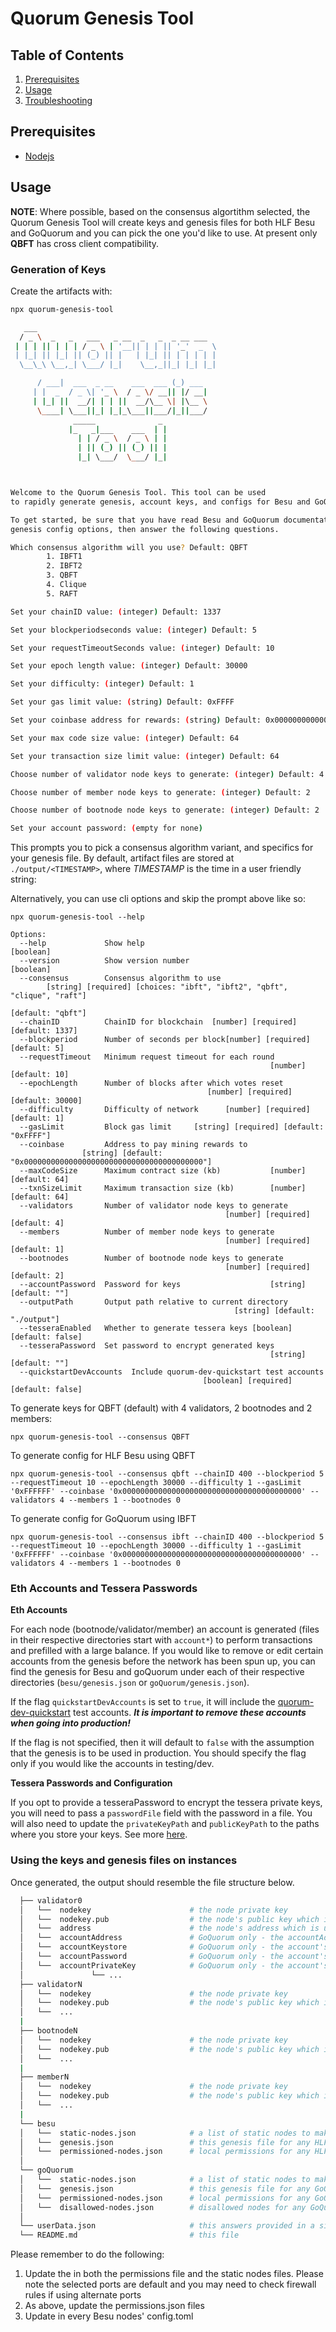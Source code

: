 # Quorum Genesis Tool

## Table of Contents

1. [Prerequisites](#prerequisites)
2. [Usage](#usage)
3. [Troubleshooting](#troubleshooting)

## Prerequisites

- [Nodejs](https://nodejs.org/en/download/)

## Usage

**NOTE**: Where possible, based on the consensus algortithm selected, the Quorum Genesis Tool will create keys and genesis files for both HLF Besu and GoQuorum and you can pick the one you'd like to use. At present only **QBFT** has cross client compatibility.

### Generation of Keys

Create the artifacts with:

```bash
npx quorum-genesis-tool

   ___
  / _ \  _   _   ___   _ __  _   _  _ __ ___
 | | | || | | | / _ \ | '__|| | | || '_'  _  \
 | |_| || |_| || (_) || |   | |_| || | | | | |
  \__\_\ \__,_| \___/ |_|    \__,_||_| |_| |_|

      / ___|  ___  _ __    ___  ___ (_) ___
     | |  _  / _ \| '_ \  / _ \/ __|| |/ __|
     | |_| ||  __/| | | ||  __/\__ \| |\__ \
      \____| \___||_| |_|_\___||___/|_||___/
              _____              _
             |_   _|___    ___  | |
               | | / _ \  / _ \ | |
               | || (_) || (_) || |
               |_| \___/  \___/ |_|



Welcome to the Quorum Genesis Tool. This tool can be used
to rapidly generate genesis, account keys, and configs for Besu and GoQuorum.

To get started, be sure that you have read Besu and GoQuorum documentation regarding
genesis config options, then answer the following questions.

Which consensus algorithm will you use? Default: QBFT
        1. IBFT1
        2. IBFT2
        3. QBFT
        4. Clique
        5. RAFT

Set your chainID value: (integer) Default: 1337

Set your blockperiodseconds value: (integer) Default: 5

Set your requestTimeoutSeconds value: (integer) Default: 10

Set your epoch length value: (integer) Default: 30000

Set your difficulty: (integer) Default: 1

Set your gas limit value: (string) Default: 0xFFFF

Set your coinbase address for rewards: (string) Default: 0x0000000000000000000000000000000000000000

Set your max code size value: (integer) Default: 64

Set your transaction size limit value: (integer) Default: 64

Choose number of validator node keys to generate: (integer) Default: 4

Choose number of member node keys to generate: (integer) Default: 2

Choose number of bootnode node keys to generate: (integer) Default: 2

Set your account password: (empty for none)


```

This prompts you to pick a consensus algorithm variant, and specifics for your genesis file. By default,
artifact files are stored at `./output/<TIMESTAMP>`, where _TIMESTAMP_ is the time in a user friendly string:

Alternatively, you can use cli options and skip the prompt above like so:

```
npx quorum-genesis-tool --help

Options:
  --help             Show help                                         [boolean]
  --version          Show version number                               [boolean]
  --consensus        Consensus algorithm to use
        [string] [required] [choices: "ibft", "ibft2", "qbft", "clique", "raft"]
                                                               [default: "qbft"]
  --chainID          ChainID for blockchain  [number] [required] [default: 1337]
  --blockperiod      Number of seconds per block[number] [required] [default: 5]
  --requestTimeout   Minimum request timeout for each round
                                                          [number] [default: 10]
  --epochLength      Number of blocks after which votes reset
                                            [number] [required] [default: 30000]
  --difficulty       Difficulty of network      [number] [required] [default: 1]
  --gasLimit         Block gas limit     [string] [required] [default: "0xFFFF"]
  --coinbase         Address to pay mining rewards to
                [string] [default: "0x0000000000000000000000000000000000000000"]
  --maxCodeSize      Maximum contract size (kb)           [number] [default: 64]
  --txnSizeLimit     Maximum transaction size (kb)        [number] [default: 64]
  --validators       Number of validator node keys to generate
                                                [number] [required] [default: 4]
  --members          Number of member node keys to generate
                                                [number] [required] [default: 1]
  --bootnodes        Number of bootnode node keys to generate
                                                [number] [required] [default: 2]
  --accountPassword  Password for keys                    [string] [default: ""]
  --outputPath       Output path relative to current directory
                                                  [string] [default: "./output"]
  --tesseraEnabled   Whether to generate tessera keys [boolean] [default: false]
  --tesseraPassword  Set password to encrypt generated keys
                                                          [string] [default: ""]
  --quickstartDevAccounts  Include quorum-dev-quickstart test accounts
                                           [boolean] [required] [default: false]
```

To generate keys for QBFT (default) with 4 validators, 2 bootnodes and 2 members:

```
npx quorum-genesis-tool --consensus QBFT
```

To generate config for HLF Besu using QBFT

```
npx quorum-genesis-tool --consensus qbft --chainID 400 --blockperiod 5 --requestTimeout 10 --epochLength 30000 --difficulty 1 --gasLimit '0xFFFFFF' --coinbase '0x0000000000000000000000000000000000000000' --validators 4 --members 1 --bootnodes 0
```

To generate config for GoQuorum using IBFT

```
npx quorum-genesis-tool --consensus ibft --chainID 400 --blockperiod 5 --requestTimeout 10 --epochLength 30000 --difficulty 1 --gasLimit '0xFFFFFF' --coinbase '0x0000000000000000000000000000000000000000' --validators 4 --members 1 --bootnodes 0
```

### Eth Accounts and Tessera Passwords

**Eth Accounts**

For each node (bootnode/validator/member) an account is generated (files in their respective directories start with `account*`) to perform transactions and prefilled with a large balance. If you would like to remove or edit certain accounts from the genesis before the network has been spun up, you can find the genesis for Besu and goQuorum under each of their respective directories (`besu/genesis.json` or `goQuorum/genesis.json`). 

If the flag `quickstartDevAccounts` is set to `true`, it will include the [quorum-dev-quickstart](https://github.com/ConsenSys/quorum-dev-quickstart) test accounts. _**It is important to remove these accounts when going into production!**_

If the flag is not specified, then it will default to `false` with the assumption that the genesis is to be used in production. You should specify the flag only if you would like the accounts in testing/dev.

**Tessera Passwords and Configuration**

If you opt to provide a tesseraPassword to encrypt the tessera private keys, you will need to pass a `passwordFile` field with the password in a file. You will also need to update the `privateKeyPath` and `publicKeyPath` to the paths where you store your keys. See more [here](https://docs.tessera.consensys.net/en/stable/HowTo/Configure/Keys/File-Based-Key-Pairs/).

### Using the keys and genesis files on instances

Once generated, the output should resemble the file structure below.

```bash
  ├── validator0
  │   └──  nodekey                      # the node private key
  │   └──  nodekey.pub                  # the node's public key which is used in the enode
  │   └──  address                      # the node's address which is used to vote the validator in/out
  │   └──  accountAddress               # GoQuorum only - the accountAddress
  │   └──  accountKeystore              # GoQuorum only - the account's v3 keystore
  │   └──  accountPassword              # GoQuorum only - the account's password (you would have supplied this)
  │   └──  accountPrivateKey            # GoQuorum only - the account's private key
  │               └── ...
  ├── validatorN
  │   └──  nodekey                      # the node private key
  │   └──  nodekey.pub                  # the node's public key which is used in the enode
  │   └──  ...
  |
  ├── bootnodeN
  │   └──  nodekey                      # the node private key
  │   └──  nodekey.pub                  # the node's public key which is used in the enode
  │   └──  ...
  |
  ├── memberN
  │   └──  nodekey                      # the node private key
  │   └──  nodekey.pub                  # the node's public key which is used in the enode
  │   └──  ...
  |
  └── besu
  │   └──  static-nodes.json            # a list of static nodes to make peering faster
  │   └──  genesis.json                 # this genesis file for any HLF Besu nodes
  │   └──  permissioned-nodes.json      # local permissions for any HLF Besu node
  │
  └── goQuorum
  │   └──  static-nodes.json            # a list of static nodes to make peering faster
  │   └──  genesis.json                 # this genesis file for any GoQuorum nodes
  │   └──  permissioned-nodes.json      # local permissions for any GoQuorum node
  │   └──  disallowed-nodes.json        # disallowed nodes for any GoQuorum node ie this new nodes will not connect to any nodes on this list
  │
  └── userData.json                     # this answers provided in a single map
  └── README.md                         # this file

```

Please remember to do the following:

1. Update the **<HOST>** in both the permissions file and the static nodes files. Please note the selected ports are default and you may need to check firewall rules if using alternate ports
2. As above, update the permissions.json files
3. Update **<HOST>** in every Besu nodes' config.toml
